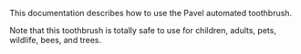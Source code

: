 This documentation describes how to use the Pavel automated toothbrush.

Note that this toothbrush is totally safe to use for children, adults, pets, wildlife, bees, and trees.

